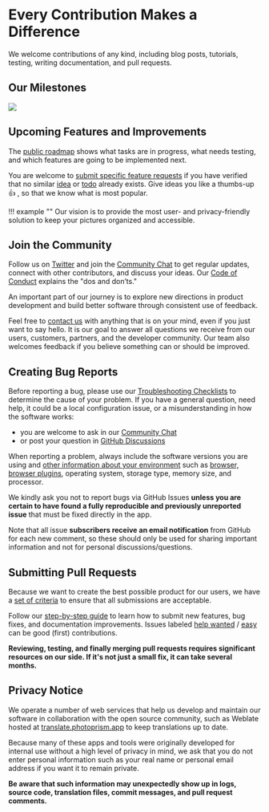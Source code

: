 # Every Contribution Makes a Difference

We welcome contributions of any kind, including blog posts, tutorials, testing, writing documentation, and pull requests.

## Our Milestones ##

![](https://dl.photoprism.app/img/diagrams/milestones.png)

## Upcoming Features and Improvements ##

The [public roadmap](https://link.photoprism.app/roadmap) shows what tasks are in progress, 
what needs testing, and which features are going to be implemented next.

You are welcome to [submit specific feature requests](issues.md) if you have verified that no similar
[idea](https://github.com/photoprism/photoprism/labels/idea) or [todo](https://github.com/photoprism/photoprism/labels/todo)
already exists. Give ideas you like a thumbs-up 👍  , so that we know what is most popular.

!!! example ""
    Our vision is to provide the most user- and privacy-friendly solution to keep your pictures organized and accessible.

## Join the Community ##

Follow us on [Twitter](https://link.photoprism.app/twitter) and join the [Community Chat](https://link.photoprism.app/chat)
to get regular updates, connect with other contributors, and discuss your ideas. Our [Code of Conduct](https://photoprism.app/code-of-conduct) explains the "dos and don’ts."

An important part of our journey is to explore new directions in product development and build better software through consistent use of feedback.

Feel free to [contact us](https://photoprism.app/contact) with anything that is on your mind, even if you just want to say hello. It is our goal to answer all questions we receive from our users, customers, partners, and the developer community. Our team also welcomes feedback if you believe something can or should be improved.

## Creating Bug Reports ##

Before reporting a bug, please use our [Troubleshooting Checklists](../getting-started/troubleshooting/index.md)
to determine the cause of your problem. If you have a general question, need help, it could be a local configuration
issue, or a misunderstanding in how the software works:

- you are welcome to ask in our [Community Chat](https://link.photoprism.app/chat)
- or post your question in [GitHub Discussions](https://link.photoprism.app/discussions)

When reporting a problem, always include the software versions you are using and [other information about your environment](https://photoprism.app/kb/bug-report-template)
such as [browser, browser plugins](../getting-started/troubleshooting/browsers.md), operating system, storage type,
memory size, and processor.

We kindly ask you not to report bugs via GitHub Issues **unless you are certain to have found a fully reproducible and previously unreported issue** that must be fixed directly in the app.

Note that all issue **subscribers receive an email notification** from GitHub for each new comment, so these should only be used for sharing important information and not for personal discussions/questions.

## Submitting Pull Requests ##

Because we want to create the best possible product for our users, we have a [set of criteria](pull-requests.md#acceptance-criteria)
to ensure that all submissions are acceptable.

Follow our [step-by-step guide](pull-requests.md#how-to-create-and-submit-a-pull-request) to learn how to submit
new features, bug fixes, and documentation improvements. Issues labeled [help wanted](https://github.com/photoprism/photoprism/labels/help%20wanted) /
[easy](https://github.com/photoprism/photoprism/labels/easy) can be good (first) contributions.

**Reviewing, testing, and finally merging pull requests requires significant resources on our side. If it's not just a small fix, it can take several months.**

## Privacy Notice ##

We operate a number of web services that help us develop and maintain our software in collaboration with the open source community, such as Weblate hosted at [translate.photoprism.app](https://translate.photoprism.app/) to keep translations up to date.

Because many of these apps and tools were originally developed for internal use without a high level of privacy in mind, we ask that you do not enter personal information such as your real name or personal email address if you want it to remain private.
 
**Be aware that such information may unexpectedly show up in logs, source code, translation files, commit messages, and pull request comments.**
